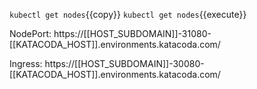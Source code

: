 `kubectl get nodes`{{copy}}
`kubectl get nodes`{{execute}}

NodePort: https://[[HOST_SUBDOMAIN]]-31080-[[KATACODA_HOST]].environments.katacoda.com/

Ingress: https://[[HOST_SUBDOMAIN]]-30080-[[KATACODA_HOST]].environments.katacoda.com/

